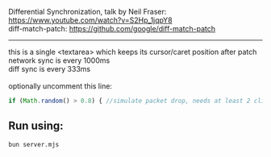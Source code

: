 Differential Synchronization, talk by Neil Fraser: https://www.youtube.com/watch?v=S2Hp_1jqpY8<br>
diff-match-patch: https://github.com/google/diff-match-patch<br>

___

this is a single \<textarea\> which keeps its cursor/caret position after patch
<br>
network sync is every 1000ms<br>
diff sync is every 333ms<br>
<br>
optionally uncomment this line:<br>
```js
if (Math.random() > 0.8) { //simulate packet drop, needs at least 2 clients
```

## Run using:
`bun server.mjs`